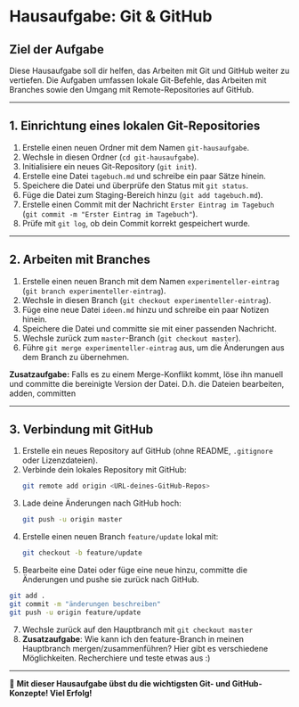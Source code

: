 # **Hausaufgabe: Git & GitHub**

## **Ziel der Aufgabe**
Diese Hausaufgabe soll dir helfen, das Arbeiten mit Git und GitHub weiter zu vertiefen. Die Aufgaben umfassen lokale Git-Befehle, das Arbeiten mit Branches sowie den Umgang mit Remote-Repositories auf GitHub.

---

## **1. Einrichtung eines lokalen Git-Repositories**

1. Erstelle einen neuen Ordner mit dem Namen `git-hausaufgabe`.
2. Wechsle in diesen Ordner (`cd git-hausaufgabe`).
3. Initialisiere ein neues Git-Repository (`git init`).
4. Erstelle eine Datei `tagebuch.md` und schreibe ein paar Sätze hinein.
5. Speichere die Datei und überprüfe den Status mit `git status`.
6. Füge die Datei zum Staging-Bereich hinzu (`git add tagebuch.md`).
7. Erstelle einen Commit mit der Nachricht `Erster Eintrag im Tagebuch` (`git commit -m "Erster Eintrag im Tagebuch"`).
8. Prüfe mit `git log`, ob dein Commit korrekt gespeichert wurde.

---

## **2. Arbeiten mit Branches**

1. Erstelle einen neuen Branch mit dem Namen `experimenteller-eintrag` (`git branch experimenteller-eintrag`).
2. Wechsle in diesen Branch (`git checkout experimenteller-eintrag`).
3. Füge eine neue Datei `ideen.md` hinzu und schreibe ein paar Notizen hinein.
4. Speichere die Datei und committe sie mit einer passenden Nachricht.
5. Wechsle zurück zum `master`-Branch (`git checkout master`).
6. Führe `git merge experimenteller-eintrag` aus, um die Änderungen aus dem Branch zu übernehmen.

**Zusatzaufgabe:** Falls es zu einem Merge-Konflikt kommt, löse ihn manuell und committe die bereinigte Version der Datei. D.h. die Dateien bearbeiten, adden, committen

---

## **3. Verbindung mit GitHub**

1. Erstelle ein neues Repository auf GitHub (ohne README, `.gitignore` oder Lizenzdateien).
2. Verbinde dein lokales Repository mit GitHub:
   ```bash
   git remote add origin <URL-deines-GitHub-Repos>
   ```
3. Lade deine Änderungen nach GitHub hoch:
   ```bash
   git push -u origin master
   ```
5. Erstelle einen neuen Branch `feature/update` lokal mit:
   ```bash
   git checkout -b feature/update
   ```
6. Bearbeite eine Datei oder füge eine neue hinzu, committe die Änderungen und pushe sie zurück nach GitHub.
  ```bash
  git add .
  git commit -m "änderungen beschreiben"
  git push -u origin feature/update
  ```
7. Wechsle zurück auf den Hauptbranch mit `git checkout master`
8. **Zusatzaufgabe**: Wie kann ich den feature-Branch in meinen Hauptbranch mergen/zusammenführen? Hier gibt es verschiedene Möglichkeiten. Recherchiere und teste etwas aus :)

---

🚀 **Mit dieser Hausaufgabe übst du die wichtigsten Git- und GitHub-Konzepte! Viel Erfolg!**
